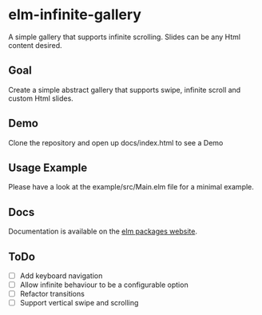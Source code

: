 # elm-infinite-gallery

A simple gallery that supports infinite scrolling.
Slides can be any Html content desired.

## Goal
Create a simple abstract gallery that supports swipe, infinite scroll and custom Html slides.

## Demo
Clone the repository and open up docs/index.html to see a Demo

## Usage Example
Please have a look at the example/src/Main.elm file for a minimal example.

## Docs
Documentation is available on the [elm packages website](https://package.elm-lang.org/packages/tricycle/elm-infnite-gallery/latest/).

## ToDo
- [ ] Add keyboard navigation
- [ ] Allow infinite behaviour to be a configurable option
- [ ] Refactor transitions
- [ ] Support vertical swipe and scrolling
